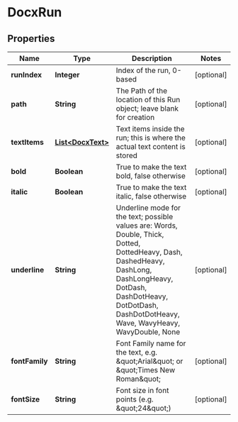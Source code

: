 
# DocxRun

## Properties
Name | Type | Description | Notes
------------ | ------------- | ------------- | -------------
**runIndex** | **Integer** | Index of the run, 0-based |  [optional]
**path** | **String** | The Path of the location of this Run object; leave blank for creation |  [optional]
**textItems** | [**List&lt;DocxText&gt;**](DocxText.md) | Text items inside the run; this is where the actual text content is stored |  [optional]
**bold** | **Boolean** | True to make the text bold, false otherwise |  [optional]
**italic** | **Boolean** | True to make the text italic, false otherwise |  [optional]
**underline** | **String** | Underline mode for the text; possible values are: Words, Double, Thick, Dotted, DottedHeavy, Dash, DashedHeavy, DashLong, DashLongHeavy, DotDash, DashDotHeavy, DotDotDash, DashDotDotHeavy, Wave, WavyHeavy, WavyDouble, None |  [optional]
**fontFamily** | **String** | Font Family name for the text, e.g. \&quot;Arial\&quot; or \&quot;Times New Roman\&quot; |  [optional]
**fontSize** | **String** | Font size in font points (e.g. \&quot;24\&quot;) |  [optional]



